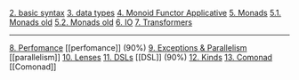 [2. basic syntax](http://slides.com/fp-ctd/lecture-2/fullscreen)
[3. data types](http://slides.com/fp-ctd/lecture-3/fullscreen)
[4. Monoid Functor Applicative](http://slides.com/fp-ctd/lecture-4/fullscreen)
[5. Monads](http://slides.com/fp-ctd/lecture-5-2019/fullscreen)
[5.1. Monads old](http://slides.com/fp-ctd/lecture-5-part1/fullscreen)
[5.2. Monads old](http://slides.com/fp-ctd/lecture-5-part2/fullscreen)
[6. IO](http://slides.com/fp-ctd/lecture-6/fullscreen)
[7. Transformers](http://slides.com/fp-ctd/lecture-7/fullscreen)

---
[8. Perfomance](http://slides.com/fp-ctd/lecture-10/fullscreen)  [[perfomance]] (90%)
[9. Exceptions & Parallelism](http://slides.com/fp-ctd/lecture-09)  [[parallelism]]
[10. Lenses](https://slides.com/fp-ctd/lecture-10-17)
[11. DSLs](http://slides.com/fp-ctd/lecture-11/fullscreen) [[DSL]] (90%)
[12. Kinds](http://slides.com/fp-ctd/lecture-12)
[13. Comonad](http://slides.com/artemyurchenko/lecture-13-comonads/fullscreen) [[Comonad]]